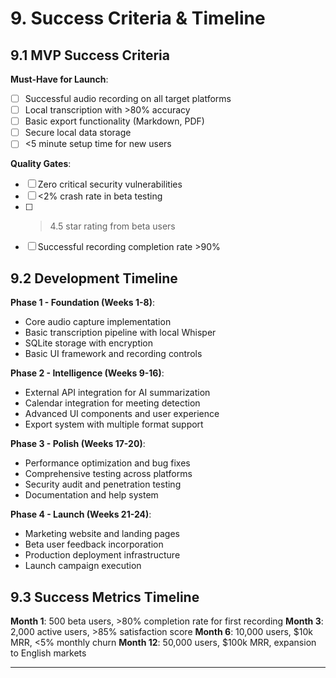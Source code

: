 # 9. Success Criteria & Timeline

## 9.1 MVP Success Criteria
**Must-Have for Launch**:
- [ ] Successful audio recording on all target platforms
- [ ] Local transcription with >80% accuracy
- [ ] Basic export functionality (Markdown, PDF)
- [ ] Secure local data storage
- [ ] <5 minute setup time for new users

**Quality Gates**:
- [ ] Zero critical security vulnerabilities
- [ ] <2% crash rate in beta testing
- [ ] >4.5 star rating from beta users
- [ ] Successful recording completion rate >90%

## 9.2 Development Timeline
**Phase 1 - Foundation (Weeks 1-8)**:
- Core audio capture implementation
- Basic transcription pipeline with local Whisper
- SQLite storage with encryption
- Basic UI framework and recording controls

**Phase 2 - Intelligence (Weeks 9-16)**:
- External API integration for AI summarization
- Calendar integration for meeting detection
- Advanced UI components and user experience
- Export system with multiple format support

**Phase 3 - Polish (Weeks 17-20)**:
- Performance optimization and bug fixes
- Comprehensive testing across platforms
- Security audit and penetration testing
- Documentation and help system

**Phase 4 - Launch (Weeks 21-24)**:
- Marketing website and landing pages
- Beta user feedback incorporation
- Production deployment infrastructure
- Launch campaign execution

## 9.3 Success Metrics Timeline
**Month 1**: 500 beta users, >80% completion rate for first recording
**Month 3**: 2,000 active users, >85% satisfaction score
**Month 6**: 10,000 users, $10k MRR, <5% monthly churn
**Month 12**: 50,000 users, $100k MRR, expansion to English markets

---
